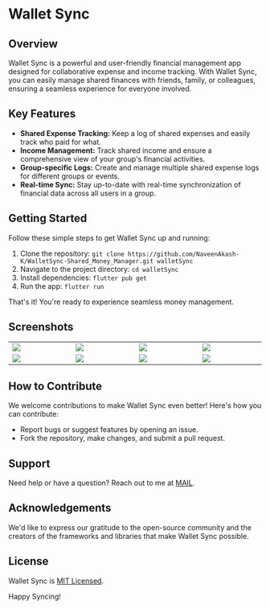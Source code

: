 # Wallet Sync

## Overview

Wallet Sync is a powerful and user-friendly financial management app designed for collaborative expense and income tracking. With Wallet Sync, you can easily manage shared finances with friends, family, or colleagues, ensuring a seamless experience for everyone involved.

## Key Features

- **Shared Expense Tracking:** Keep a log of shared expenses and easily track who paid for what.
- **Income Management:** Track shared income and ensure a comprehensive view of your group's financial activities.
- **Group-specific Logs:** Create and manage multiple shared expense logs for different groups or events.
- **Real-time Sync:** Stay up-to-date with real-time synchronization of financial data across all users in a group.

## Getting Started

Follow these simple steps to get Wallet Sync up and running:

1. Clone the repository: `git clone https://github.com/NaveenAkash-K/WalletSync-Shared_Money_Manager.git walletSync`
2. Navigate to the project directory: `cd walletSync`
3. Install dependencies: `flutter pub get`
4. Run the app: `flutter run`

That's it! You're ready to experience seamless money management.

## Screenshots

<table width="100%">
  <tbody>
    <tr>
      <td width="1%"><img src="https://raw.githubusercontent.com/NaveenAkash-K/WalletSync-Shared_Money_Manager/a088061c0f5257e6ccb8905f6eeeafa1878aa962/screenshot/screenshot_1.jpg"/></td>
      <td width="1%"><img src="https://raw.githubusercontent.com/NaveenAkash-K/WalletSync-Shared_Money_Manager/a088061c0f5257e6ccb8905f6eeeafa1878aa962/screenshot/screenshot_7.jpg"/></td>
       <td width="1%"><img src="https://raw.githubusercontent.com/NaveenAkash-K/WalletSync-Shared_Money_Manager/a088061c0f5257e6ccb8905f6eeeafa1878aa962/screenshot/screenshot_6.jpg"/></td>
      <td width="1%"><img src="https://raw.githubusercontent.com/NaveenAkash-K/WalletSync-Shared_Money_Manager/a088061c0f5257e6ccb8905f6eeeafa1878aa962/screenshot/screenshot_5.jpg"/></td>
    </tr>
    <tr>
      <td width="1%"><img src="https://raw.githubusercontent.com/NaveenAkash-K/WalletSync-Shared_Money_Manager/a088061c0f5257e6ccb8905f6eeeafa1878aa962/screenshot/screenshot_8.jpg"/></td>
      <td width="1%"><img src="https://raw.githubusercontent.com/NaveenAkash-K/WalletSync-Shared_Money_Manager/a088061c0f5257e6ccb8905f6eeeafa1878aa962/screenshot/screenshot_3.jpg"/></td>
       <td width="1%"><img src="https://raw.githubusercontent.com/NaveenAkash-K/WalletSync-Shared_Money_Manager/a088061c0f5257e6ccb8905f6eeeafa1878aa962/screenshot/screenshot_9.jpg"/></td>
      <td width="1%"><img src="https://raw.githubusercontent.com/NaveenAkash-K/WalletSync-Shared_Money_Manager/a088061c0f5257e6ccb8905f6eeeafa1878aa962/screenshot/screenshot_10.jpg"/></td>
    </tr>
  </tbody>
<table>


## How to Contribute

We welcome contributions to make Wallet Sync even better! Here's how you can contribute:

- Report bugs or suggest features by opening an issue.
- Fork the repository, make changes, and submit a pull request.

## Support

Need help or have a question? Reach out to me at <a href="mailto:naveen.akash0904@gmail.com">MAIL</a>.

## Acknowledgements

We'd like to express our gratitude to the open-source community and the creators of the frameworks and libraries that make Wallet Sync possible.

## License

Wallet Sync is <a href="https://github.com/NaveenAkash-K/WalletSync-Shared_Money_Manager/blob/main/LICENSE">MIT Licensed</a>.

Happy Syncing!
